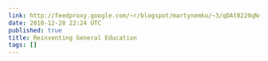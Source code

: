 ```yaml
---
link: http://feedproxy.google.com/~r/blogspot/martynemko/~3/qDAt8220qN4/reinventing-general-education.html
date: 2010-12-28 22:24 UTC
published: true
title: Reinventing General Education
tags: []
---
```



